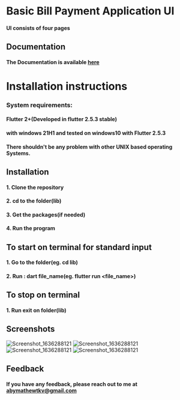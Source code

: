 # Basic Bill Payment Application UI

#### UI consists of four pages  

## Documentation
#### The Documentation is  available [here](https://flutter.dev/docs)

# Installation instructions
### System requirements:

#### Flutter 2+(Developed  in flutter 2.5.3 stable)
#### with windows 21H1 and tested on windows10 with Flutter 2.5.3
#### There shouldn't be any problem  with other UNIX based operating Systems.

  
## Installation

#### 1. Clone the repository
#### 2. cd to the folder(lib)
#### 3. Get the packages(if needed) 
#### 4. Run the program  


## To start on terminal  for standard input

#### 1. Go  to the folder(eg. cd lib)
#### 2. Run : dart file_name(eg. flutter run <file_name>)

## To stop on terminal

#### 1. Run exit on folder(lib)

## Screenshots

![Screenshot_1636288121](https://user-images.githubusercontent.com/89587285/141442366-902f8236-8b98-4bd6-9254-fc7f4da3df50.png)
![Screenshot_1636288121](https://user-images.githubusercontent.com/89587285/141442389-f0605ae5-3ddd-4918-b93b-d72e65e5f7da.png)
![Screenshot_1636288121](https://user-images.githubusercontent.com/89587285/141442403-342176a7-aba7-4e6b-859b-75432cfa01ca.png)
![Screenshot_1636288121](https://user-images.githubusercontent.com/89587285/141442416-baaccd26-30f5-4cbf-9509-3dc67678edbd.png)




## Feedback

#### If you have any feedback, please reach out to me at abymathewtkv@gmail.com




